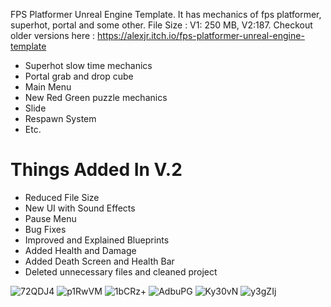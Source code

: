 FPS Platformer Unreal Engine Template.
It has mechanics of fps platformer, superhot, portal and some other.
File Size : V1: 250 MB, V2:187. Checkout older versions here : https://alexjr.itch.io/fps-platformer-unreal-engine-template
* Superhot slow time mechanics
* Portal grab and drop cube
* Main Menu
* New Red Green puzzle mechanics
* Slide
* Respawn System
* Etc.
# Things Added In V.2
* Reduced File Size
* New UI with Sound Effects
* Pause Menu
* Bug Fixes
* Improved and Explained Blueprints
* Added Health and Damage
* Added Death Screen and Health Bar
* Deleted unnecessary files and cleaned project







![72QDJ4](https://user-images.githubusercontent.com/72122184/157238611-d8631f92-8b6e-4da6-bbda-ab76697ebaca.png)
![p1RwVM](https://user-images.githubusercontent.com/72122184/157238631-284dc131-94fb-4391-9b1f-ce6f5b479713.png)
![1bCRz+](https://user-images.githubusercontent.com/72122184/157238646-be2a6110-64ba-478e-8846-0f99a1ce2c5d.png)
![AdbuPG](https://user-images.githubusercontent.com/72122184/157238659-55e1dc42-c872-4631-a76f-9645a14a7b06.png)
![Ky30vN](https://user-images.githubusercontent.com/72122184/157238675-8792a614-8825-4fb9-b732-07706a631d50.png)
![y3gZIj](https://user-images.githubusercontent.com/72122184/157238690-63b707d3-dae7-4f03-89c9-9b600840fc47.png)
